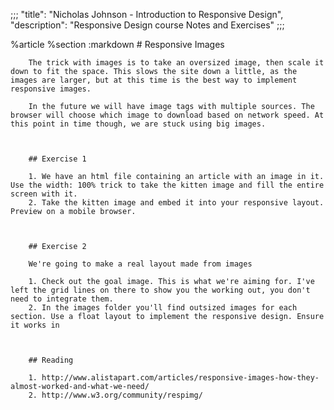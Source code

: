 ;;;
  "title": "Nicholas Johnson - Introduction to Responsive Design",
  "description": "Responsive Design course Notes and Exercises"
  ;;;
  
  %article
    %section
      :markdown
        # Responsive Images
  
        The trick with images is to take an oversized image, then scale it down to fit the space. This slows the site down a little, as the images are larger, but at this time is the best way to implement responsive images.
  
        In the future we will have image tags with multiple sources. The browser will choose which image to download based on network speed. At this point in time though, we are stuck using big images.
  
  
  
        ## Exercise 1
  
        1. We have an html file containing an article with an image in it. Use the width: 100% trick to take the kitten image and fill the entire screen with it.
        2. Take the kitten image and embed it into your responsive layout. Preview on a mobile browser.
  
  
  
        ## Exercise 2
  
        We're going to make a real layout made from images
  
        1. Check out the goal image. This is what we're aiming for. I've left the grid lines on there to show you the working out, you don't need to integrate them.
        2. In the images folder you'll find outsized images for each section. Use a float layout to implement the responsive design. Ensure it works in
  
  
  
        ## Reading
  
        1. http://www.alistapart.com/articles/responsive-images-how-they-almost-worked-and-what-we-need/
        2. http://www.w3.org/community/respimg/
  